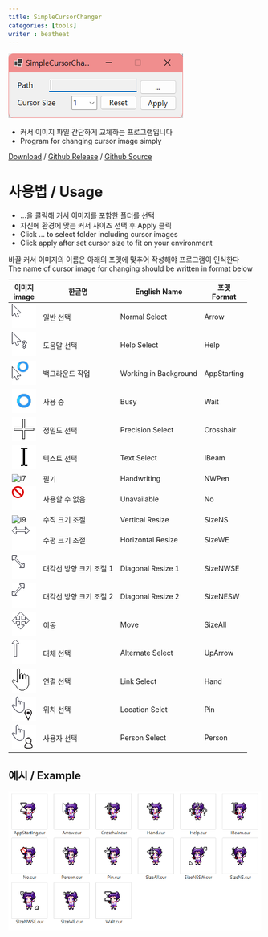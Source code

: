 ```yaml
---
title: SimpleCursorChanger
categories: [tools]
writer : beatheat
---
```



![Preview Image](https://raw.githubusercontent.com/atelierO/SimpleCursorChanger/main/img/preview.png)

- 커서 이미지 파일 간단하게 교체하는 프로그램입니다
-  Program for changing cursor image simply

[Download](https://github.com/atelierO/SimpleCursorChanger/releases/download/v1.00/SimpleCursorChangerGUI.exe) /
[Github Release](https://github.com/atelierO/SimpleCursorChanger/releases/tag/v1.00) /
[Github Source](https://github.com/atelierO/SimpleCursorChanger)

사용법 / Usage
===
- ...을 클릭해 커서 이미지를 포함한 폴더를 선택
- 자신에 환경에 맞는 커서 사이즈 선택 후 Apply 클릭   
- Click ... to select folder including cursor images
- Click apply after set cursor size to fit on your environment    

바꿀 커서 이미지의 이름은 아래의 포맷에 맞추어 작성해야 프로그램이 인식한다   
The name of cursor image for changing should be written in format below   

| 이미지<br>image |  한글명  | English Name  |  포맷<br>Format  |
|-----------------|----------|---------------|-----------------|
| ![i1](https://raw.githubusercontent.com/atelierO/SimpleCursorChanger/main/img/Arrow.png)      | 일반 선택               | Normal Select | Arrow |
| ![i2](https://raw.githubusercontent.com/atelierO/SimpleCursorChanger/main/img/Help.png)       | 도움말 선택             | Help Select  | Help |
| ![i3](https://raw.githubusercontent.com/atelierO/SimpleCursorChanger/main/img/AppStarting.png)| 백그라운드 작업         | Working in Background | AppStarting |
| ![i4](https://raw.githubusercontent.com/atelierO/SimpleCursorChanger/main/img/Wait.png)       | 사용 중                 | Busy  | Wait |
| ![i5](https://raw.githubusercontent.com/atelierO/SimpleCursorChanger/main/img/cross.png)      | 정밀도 선택             | Precision Select | Crosshair   |
| ![i6](https://raw.githubusercontent.com/atelierO/SimpleCursorChanger/main/img/beam.png)       | 텍스트 선택             | Text Select | IBeam       |
| ![i7](https://raw.githubusercontent.com/atelierO/SimpleCursorChanger/main/img/NWPen.png)      | 필기                    | Handwriting | NWPen       |
| ![i8](https://raw.githubusercontent.com/atelierO/SimpleCursorChanger/main/img/No.png)         | 사용할 수 없음          | Unavailable   | No          |
| ![i9](https://raw.githubusercontent.com/atelierO/SimpleCursorChanger/main/img/SizeNS.png)     | 수직 크기 조절          |  Vertical Resize | SizeNS      |
| ![i10](https://raw.githubusercontent.com/atelierO/SimpleCursorChanger/main/img/SizeWE.png)    | 수평 크기 조절          | Horizontal Resize   | SizeWE      |
| ![i11](https://raw.githubusercontent.com/atelierO/SimpleCursorChanger/main/img/SizeNWSE.png)  | 대각선 방향 크기 조절 1 | Diagonal Resize 1  | SizeNWSE    |
| ![i12](https://raw.githubusercontent.com/atelierO/SimpleCursorChanger/main/img/SizeNESW.png)  | 대각선 방향 크기 조절 2 | Diagonal Resize 2 | SizeNESW    |
| ![i13](https://raw.githubusercontent.com/atelierO/SimpleCursorChanger/main/img/SizeAll.png)   | 이동                   | Move  | SizeAll     |
| ![i14](https://raw.githubusercontent.com/atelierO/SimpleCursorChanger/main/img/UpArrow.png)   | 대체 선택              | Alternate Select  | UpArrow     |
| ![i15](https://raw.githubusercontent.com/atelierO/SimpleCursorChanger/main/img/Hand.png)      | 연결 선택              | Link Select  | Hand        |
| ![i16](https://raw.githubusercontent.com/atelierO/SimpleCursorChanger/main/img/Pin.png)       | 위치 선택              | Location Selet  | Pin         |
| ![i17](https://raw.githubusercontent.com/atelierO/SimpleCursorChanger/main/img/Person.png)    | 사용자 선택            | Person Select  | Person      |

예시 / Example
---
![preview_ex](https://raw.githubusercontent.com/atelierO/SimpleCursorChanger/main/img/preview_example.png)
